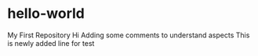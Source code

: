 # hello-world
My First Repository
Hi
Adding some comments to understand aspects
This is newly added line for test
